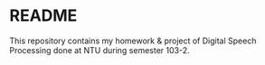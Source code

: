 # README #

This repository contains my homework & project of Digital Speech Processing done at NTU during semester 103-2.